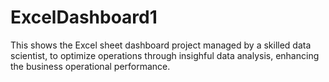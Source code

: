 # ExcelDashboard1
This shows the Excel sheet dashboard project managed by a skilled data scientist, to optimize operations through insighful data analysis, enhancing the business operational performance.
